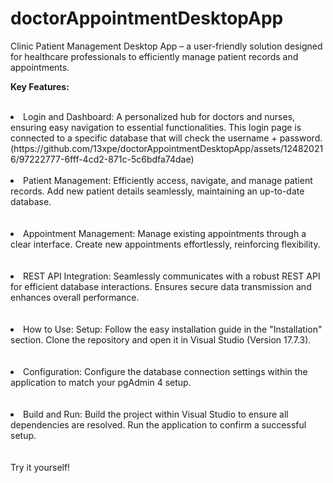# doctorAppointmentDesktopApp
Clinic Patient Management Desktop App – a user-friendly solution designed for healthcare professionals to efficiently manage patient records and appointments. 

<strong>Key Features:</strong>
<br></br>
<li>Login and Dashboard:
    A personalized hub for doctors and nurses, ensuring easy navigation to essential functionalities. This login page is connected to a specific database that will check the username + password.
</li>
(https://github.com/13xpe/doctorAppointmentDesktopApp/assets/124820216/97222777-6fff-4cd2-871c-5c6bdfa74dae)
<br></br>
<li>Patient Management:
    Efficiently access, navigate, and manage patient records.
    Add new patient details seamlessly, maintaining an up-to-date database.
</li>
<br></br>
<li>Appointment Management:
Manage existing appointments through a clear interface.
Create new appointments effortlessly, reinforcing flexibility.
</li>
<br></br>
<li>REST API Integration:
Seamlessly communicates with a robust REST API for efficient database interactions.
Ensures secure data transmission and enhances overall performance.
</li>
<br></br>
<li>How to Use:
Setup:
Follow the easy installation guide in the "Installation" section.
Clone the repository and open it in Visual Studio (Version 17.7.3).
</li>
<br></br>
<li>
Configuration:
Configure the database connection settings within the application to match your pgAdmin 4 setup.
</li>
<br></br>
<li>Build and Run:
Build the project within Visual Studio to ensure all dependencies are resolved.
Run the application to confirm a successful setup.
</li>
<br></br>
Try it yourself! 
